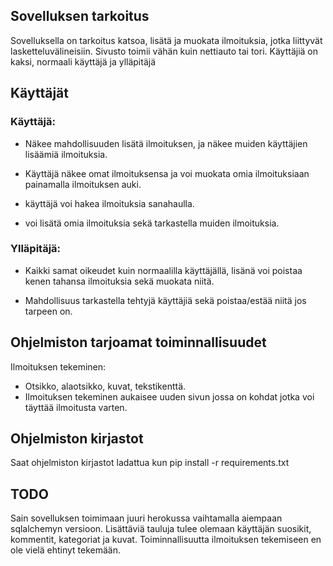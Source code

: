 
## Sovelluksen tarkoitus
Sovelluksella on tarkoitus katsoa, lisätä ja muokata ilmoituksia, jotka liittyvät lasketteluvälineisiin. Sivusto toimii vähän kuin nettiauto tai tori. Käyttäjiä on kaksi, normaali käyttäjä ja ylläpitäjä


## Käyttäjät

### Käyttäjä:
- Näkee mahdollisuuden lisätä ilmoituksen, ja näkee muiden käyttäjien lisäämiä ilmoituksia.
- Käyttäjä näkee omat ilmoituksensa ja voi muokata omia ilmoituksiaan painamalla ilmoituksen auki.

- käyttäjä voi hakea ilmoituksia sanahaulla.
- voi lisätä omia ilmoituksia sekä tarkastella muiden ilmoituksia. 

### Ylläpitäjä:
- Kaikki samat oikeudet kuin normaalilla käyttäjällä, lisänä voi poistaa kenen tahansa ilmoituksia sekä muokata niitä.

- Mahdollisuus tarkastella tehtyjä käyttäjiä sekä poistaa/estää niitä jos tarpeen on.


## Ohjelmiston tarjoamat toiminnallisuudet

Ilmoituksen tekeminen:
- Otsikko, alaotsikko, kuvat, tekstikenttä.
- Ilmoituksen tekeminen aukaisee uuden sivun jossa on kohdat jotka voi täyttää ilmoitusta varten.

## Ohjelmiston kirjastot
Saat ohjelmiston kirjastot ladattua kun pip install -r requirements.txt


## TODO
Sain sovelluksen toimimaan juuri herokussa vaihtamalla aiempaan sqlalchemyn versioon. 
Lisättäviä tauluja tulee olemaan käyttäjän suosikit, kommentit, kategoriat ja kuvat. Toiminnallisuutta ilmoituksen tekemiseen en ole vielä ehtinyt tekemään.
